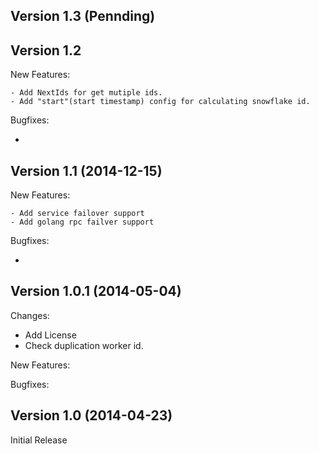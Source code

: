 ## Version 1.3 (Pennding)
## Version 1.2 

New Features:

    - Add NextIds for get mutiple ids.
    - Add "start"(start timestamp) config for calculating snowflake id.


Bugfixes:

 - 

## Version 1.1 (2014-12-15)

New Features:

    - Add service failover support
    - Add golang rpc failver support


Bugfixes:

 - 

## Version 1.0.1 (2014-05-04)

Changes:

 - Add License
 - Check duplication worker id.

New Features:


Bugfixes:


## Version 1.0 (2014-04-23)

Initial Release

